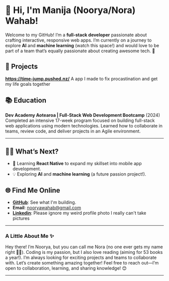 # 👋 Hi, I'm Manija (Noorya/Nora) Wahab!

Welcome to my GitHub! I’m a **full-stack developer** passionate about crafting interactive, responsive web apps. I’m currently on a journey to explore **AI** and **machine learning** (watch this space!) and would love to be part of a team that’s equally passionate about creating awesome tech. 🌟

## 🚧 **Projects**

**https://time-jump.pushed.nz/**
A app I made to fix procastination and get my life goals together 

## 📚 **Education**
**Dev Academy Aotearoa | Full-Stack Web Development Bootcamp** (2024)  
Completed an intensive 17-week program focused on building full-stack web applications using modern technologies. Learned how to collaborate in teams, review code, and deliver projects in an Agile environment.

---

## 👩‍💻 **What’s Next?**
- 🌱 Learning **React Native** to expand my skillset into mobile app development.
- 💡 Exploring **AI** and **machine learning** (a future passion project!).

## 🌐 **Find Me Online**
- **[GitHub](https://github.com/manija-wahab)**: See what I'm building.
- **Email**: nooryawahab@gmail.com  
- **[Linkedin](https://www.linkedin.com/in/noorya-wahab/)**: Please ignore my weird profile photo I really can't take pictures

---

### A Little About Me ✨

Hey there! I’m Noorya, but you can call me Nora (no one ever gets my name right 🤷‍♀️). Coding is my passion, but I also love reading (aiming for 53 books a year!). I’m always looking for exciting projects and teams to collaborate with. Let’s create something amazing together! Feel free to reach out—I’m open to collaboration, learning, and sharing knowledge! 😊

---

